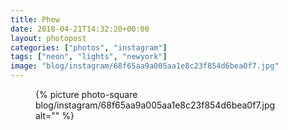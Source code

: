 ```yaml
---
title: Phew
date: 2018-04-21T14:32:20+00:00
layout: photopost
categories: ["photos", "instagram"]
tags: ["neon", "lights", "newyork"]
image: "blog/instagram/68f65aa9a005aa1e8c23f854d6bea0f7.jpg"
---
```


<figure class="photo photo--square">
  {% picture photo-square blog/instagram/68f65aa9a005aa1e8c23f854d6bea0f7.jpg alt="" %}
</figure>


